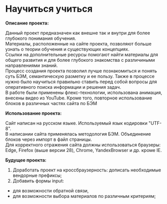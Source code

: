 # Научиться учиться

**Описание проекта:**

Данный проект предназначен как внешне так и внутри для более глубокого понимания обучения.  
Материалы, расположенные на сайте проекта, позволяют больше узнать о теории обучения и существующих концепциях.  
Ссылки на дополнительные ресурсы помогают найти материалы для общего развития и для более глубокого знакомства с различиными направлениями знаний.  
Процесс создания проекта позволил лучше познакомиться и понять суть БЭМ, семантическую разметку и ее пользу. Также в процессе нужно было научиться правильно ставить перед собой вопросы для оперативного поиска информации и решения задач.  
В работе были применены флекс-технологии, использована анимация, внесены видео из YouTube. Кроме того, повторное использование блоков в различных частях сайта по БЭМ


**Использование проекта:**

Сайт написан на русском языке. Используемый язык кодировки "UTF-8".  
В написании сайта применялась методология БЭМ. Объединение блоков через импорт в файл страницы.  
Для корректного отражения сайта должны использоваться браузеры: Edge, Firefox (выше версии 28), Chrome, YandexBrowser и др. кроме IE.


**Будущее проекта:**

1. Доработать проект на кроссбраузерность: дописать необходимые вендорные префиксы;
2. Добавить формы input:
  * для возможности обратной связи, 
  * для возможности выбора материалов по различным критериям;
